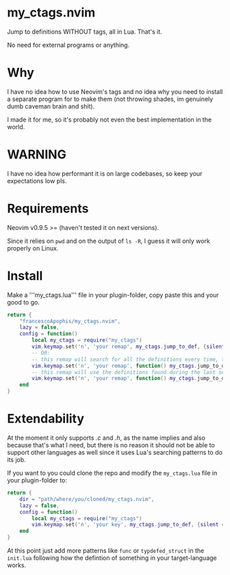 # my_ctags.nvim

Jump to definitions WITHOUT tags, all in Lua. That's it.

No need for external programs or anything.

# Why
I have no idea how to use Neovim's tags and no idea why you need 
to install a separate program for to make them (not throwing shades, im genuinely dumb caveman brain and shit).

I made it for me, so it's probably not even the best implementation in the world.

# WARNING 
I have no idea how performant it is on large codebases, so
keep your expectations low pls. 

# Requirements
Neovim v0.9.5 >= (haven't tested it on next versions).

Since it relies on ```pwd``` and on the output of ```ls -R```, 
I guess it will only work properly on Linux.


# Install
Make a '''my_ctags.lua''' file in your plugin-folder, copy 
paste this and your good to go.

```lua
return {
    "francescoApophis/my_ctags.nvim",
    lazy = false,
    config = function()
        local my_ctags = require("my_ctags")
        vim.keymap.set('n', 'your remap', my_ctags.jump_to_def, {silent = true, noremap = true})
        -- OR: 
        -- this remap will search for all the definitions every time, this is by default
        vim.keymap.set('n', 'your remap', function() my_ctags.jump_to_def(true) end, {silent = true, noremap = true})
        -- this remap will use the definitions found during the last search
        vim.keymap.set('n', 'your remap', function() my_ctags.jump_to_def(false) end, {silent = true, noremap = true})
    end
}
```

# Extendability
At the moment it only supports *.c* and *.h*, as the name implies and also
because that's what I need, but there is no reason it should not be able to 
support other languages as well since it uses Lua's searching patterns to do its job. 

If you want to you could clone the repo and modify the 
```my_ctags.lua``` file in your plugin-folder to:

```lua
return {
    dir = "path/where/you/cloned/my_ctags.nvim",
    lazy = false,
    config = function()
        local my_ctags = require("my_ctags")
        vim.keymap.set('n', 'your key', my_ctags.jump_to_def, {silent = true, noremap = true})
    end
}
```

At this point just add more patterns like ```func``` or ```typdefed_struct``` in the ```init.lua``` following how the defintion of something in your target-language works.

